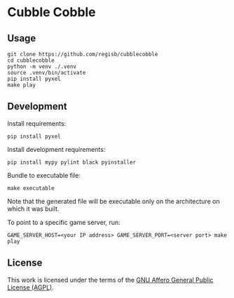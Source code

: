 # Cubble Cobble

## Usage

    git clone https://github.com/regisb/cubblecobble
    cd cubblecobble
    python -m venv ./.venv
    source .venv/bin/activate
    pip install pyxel
    make play

## Development

Install requirements:

    pip install pyxel

<!-- TODO add requirements to file? -->

Install development requirements:

    pip install mypy pylint black pyinstaller

Bundle to executable file:

    make executable

Note that the generated file will be executable only on the architecture on which it was built.

To point to a specific game server, run:

    GAME_SERVER_HOST=<your IP address> GAME_SERVER_PORT=<server port> make play

## License

This work is licensed under the terms of the [GNU Affero General Public License (AGPL)](./LICENSE.txt).
